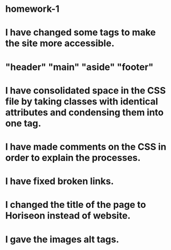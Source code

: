 # homework-1
# I have changed some tags to make the site more accessible.
# "header" "main" "aside" "footer"

# I have consolidated space in the CSS file by taking classes with identical attributes and condensing them into one tag.

# I have made comments on the CSS in order to explain the processes.

# I have fixed broken links.

# I changed the title of the page to Horiseon instead of website.

# I gave the images alt tags.